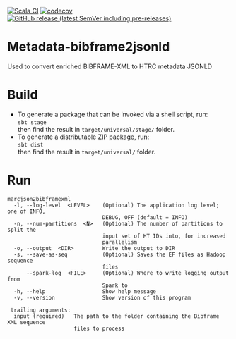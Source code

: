 [![Scala CI](https://github.com/htrc/Metadata-bibframe2jsonld/actions/workflows/ci.yml/badge.svg)](https://github.com/htrc/Metadata-bibframe2jsonld/actions/workflows/ci.yml)
[![codecov](https://codecov.io/github/htrc/Metadata-bibframe2jsonld/graph/badge.svg?token=otalCjsK9m)](https://codecov.io/github/htrc/Metadata-bibframe2jsonld)
[![GitHub release (latest SemVer including pre-releases)](https://img.shields.io/github/v/release/htrc/Metadata-bibframe2jsonld?include_prereleases&sort=semver)](https://github.com/htrc/Metadata-bibframe2jsonld/releases/latest)

# Metadata-bibframe2jsonld
Used to convert enriched BIBFRAME-XML to HTRC metadata JSONLD

# Build
* To generate a package that can be invoked via a shell script, run:  
  `sbt stage`  
  then find the result in `target/universal/stage/` folder.
* To generate a distributable ZIP package, run:  
  `sbt dist`  
  then find the result in `target/universal/` folder.

# Run
```
marcjson2bibframexml
  -l, --log-level  <LEVEL>    (Optional) The application log level; one of INFO,
                              DEBUG, OFF (default = INFO)
  -n, --num-partitions  <N>   (Optional) The number of partitions to split the
                              input set of HT IDs into, for increased
                              parallelism
  -o, --output  <DIR>         Write the output to DIR
  -s, --save-as-seq           (Optional) Saves the EF files as Hadoop sequence
                              files
      --spark-log  <FILE>     (Optional) Where to write logging output from
                              Spark to
  -h, --help                  Show help message
  -v, --version               Show version of this program

 trailing arguments:
  input (required)   The path to the folder containing the Bibframe XML sequence
                     files to process
```
